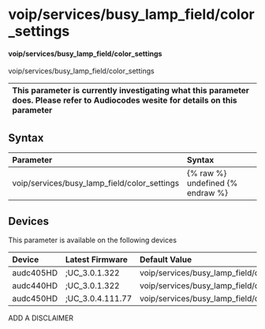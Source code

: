 ﻿---
description: voip/services/busy_lamp_field/color_settings
search: false
---

# voip/services/busy_lamp_field/color_settings

#### voip/services/busy_lamp_field/color_settings

voip/services/busy_lamp_field/color_settings


| This parameter is currently investigating what this parameter does. Please refer to Audiocodes wesite for details on this parameter | 
| :--- |

## Syntax
| Parameter | Syntax |
| :--- | :--- |
|voip/services/busy_lamp_field/color_settings | {% raw %} undefined {% endraw %}|

## Devices
This parameter is available on the following devices

| Device | Latest Firmware | Default Value |
|:---|:---|:---|
| audc405HD | ;UC_3.0.1.322 | voip/services/busy_lamp_field/color_settings=OPTION_2 
| audc440HD | ;UC_3.0.1.322 | voip/services/busy_lamp_field/color_settings=OPTION_2 
| audc450HD | ;UC_3.0.4.111.77 | voip/services/busy_lamp_field/color_settings=OPTION_2 

ADD A DISCLAIMER
